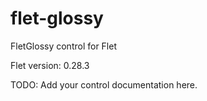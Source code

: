 # flet-glossy
FletGlossy control for Flet

Flet version: 0.28.3

TODO: Add your control documentation here.